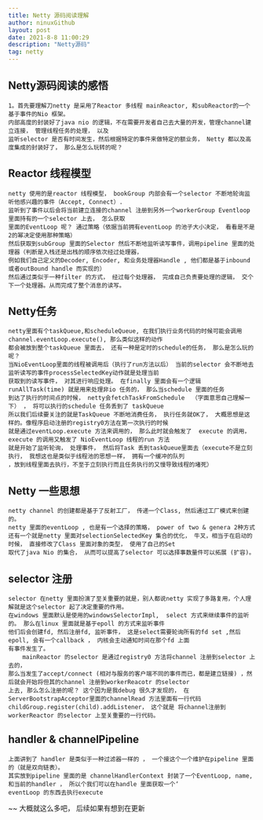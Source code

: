 ```yaml
---
title: Netty 源码阅读理解
author: ninuxGithub
layout: post
date: 2021-8-8 11:00:29
description: "Netty源码"
tag: netty
---
```



## Netty源码阅读的感悟
    1。首先要理解刀netty 是采用了Reactor 多线程 mainReactor, 和subReactor的一个基于事件的Nio 框架。
    内部高度的封装好了java nio 的逻辑，不在需要开发者自己去大量的开发，管理channel建立连接， 管理线程任务的处理， 以及
    监听selector 是否有时间发生，然后根据特定的事件来做特定的额业务， Netty 都以及高度集成的封装好了， 那么是怎么玩转的呢？
    

## Reactor 线程模型
    netty 使用的是reactor 线程模型， bookGroup 内部会有一个selector 不断地轮询监听他感兴趣的事件（Accept, Connect）.
    监听到了事件以后会将当前建立连接的channel 注册到另外一个workerGroup Eventloop 里面持有的一个selector 上去， 怎么获取
    里面的EventLoop 呢？ 通过策略（依据当前拥有eventLoop 的池子大小决定， 看看是不是2的幂决定使用那种策略）
    然后获取到subGroup 里面的Selector 然后不断地监听读写事件，调用pipeline 里面的处理器（判断是入栈还是出栈的顺序依次经过处理器，
    例如我们自己定义的Decoder, Encoder, 和业务处理器Handle , 他们都是基于inbound 或者outBound handle 而实现的）
    然后通过类似于一种filter 的方式， 经过每个处理器， 完成自己负责要处理的逻辑， 交个下一个处理器。从而完成了整个消息的读写。


## Netty任务
    netty里面有个taskQueue,和scheduleQueue, 在我们执行业务代码的时候可能会调用channel.eventLoop.execute(), 那么类似这样的动作
    都会被放到整个taskQueue 里面去， 还有一种是定时的schedule的任务， 那么是怎么玩的呢？
    当NioEventLoop里面的线程被调用后（执行了run方法以后） 当前的selector 会不断地去监听读写的事件processSelectedKey动作就是处理当前
    获取到的读写事件， 对其进行响应处理。 在finally 里面会有一个逻辑runAllTask(time) 就是用来处理非io 任务的， 那么当schedule 里面的任务
    到达了执行的时间点的时候， netty会fetchTaskFromSchedule  （字面意思自己理解一下） ， 将可以执行的schedule 任务丢到了 taskQueue
    所以我们后续要关注的就是TaskQueue 不断地消费任务， 执行任务就OK了， 大概思想是这样的。像程序启动注册的registry0方法在第一次执行的时候
    就是通过eventLoop.execute 方法来调用的， 那么此时就会触发了  execute 的调用， execute 的调用又触发了 NioEventLoop 线程的run 方法
    就是开始了监听轮询， 处理事件， 然后将Task 丢到taskQueue里面去（execute不是立刻执行， 我想这也是类似于线程池的思想一样， 拥有一个缓冲的队列
    ，放到线程里面去执行，不至于立刻执行而且任务执行的又慢导致线程的堵死）

## Netty 一些思想
    netty channel 的创建都是基于了反射工厂， 传递一个Class, 然后通过工厂模式来创建的。
    netty 里面的eventLoop , 也是有一个选择的策略， power of two & genera 2种方式
    还有一个就是netty 里面对selectionSelectedKey 集合的优化， 牛叉，相当于在启动的时候， 直接修改了Class 里面对象的类型， 使用了自己的Set
    取代了java Nio 的集合， 从而可以提高了selector 可以选择事数量件可以拓展 (扩容)。

## selector 注册
    selector 在netty 里面扮演了至关重要的就是，别人都说netty 实现了多路复用，个人理解就是这个selector 起了决定重要的作用。
    在windows 里面默认是使用的windowsSelectorImpl,  select 方式来继续事件的监听的。 那么在linux 里面就是基于epoll 的方式来监听事件
    他们后会创建fd, 然后注册fd, 监听事件， 这是select需要轮询所有的fd set ,然后epoll, 会有一个callback ， 内核会主动通知时间在那个fd 上面
    有事件发生了。
        mainReactor 的selector 是通过registry0 方法将channel 注册到selector 上去的， 
    那么当发生了accept/connect (相对与服务的客户端不同的事件而已，都是建立链接) ，然后就会开始将但其的channel 注册到workerReacotr 的selector 
    上去, 那么怎么注册的呢？ 这个因为是我debug 很久才发现的， 在ServerBootstrapAcceptor里面的channelRead 方法里面有一行代码
    childGroup.register(child).addListener， 这个就是 将channel注册到  workerReactor 的selector 上至关重要的一行代码。

## handler & channelPipeline
    上面讲到了 handler 是类似于一种过滤器一样的 ， 一个接这个一个维护在pipeline 里面的（就是双向链表）。
    其实放到pipeline 里面的是 channelHandlerContext 封装了一个EventLoop, name,和当前的handler ， 所以个我们可以在handle 里面获取一个‘
    eventLoop 的东西去执行execute


~~ 大概就这么多吧， 后续如果有想到在更新
    




      

